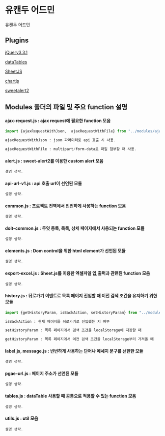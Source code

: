 
# 유캔두 어드민

유캔두 어드민


## Plugins
[jQuery3.3.1](https://jquery.com/)

[dataTables](https://datatables.net/)

[SheetJS](https://sheetjs.com/)

[chartjs](https://www.chartjs.org/)

[sweetalert2](https://sweetalert2.github.io/)

## Modules 폴더의 파일 및 주요 function 설명

#### ajax-request.js : ajax request에 필요한 function 모음
```javascript
import {ajaxRequestWithJson,  ajaxRequestWithFile} from "../modules/ajax-request.js";

ajaxRequestWithJson : json 파라미터로 api 호출 시 사용.

ajaxRequestWithFile : multipart/form-data로 파일 첨부할 때 사용.
```

#### alert.js : sweet-alert2를 이용한 custom alert 모음
```javascript
설명 생략.
```

#### api-url-v1.js : api 호출 url이 선언된 모듈
```javascript
설명 생략.
```

#### common.js : 프로젝트 전역에서 빈번하게 사용하는 function 모음
```javascript
설명 생략.
```

#### doit-common.js : 두잇 등록, 목록, 상세 페이지에서 사용되는 function 모듈
```javascript
설명 생략.
```

#### elements.js : Dom control을 위한 html element가 선언된 모듈
```javascript
설명 생략.
```

#### export-excel.js : Sheet.js를 이용한 엑셀파일 입,출력과 관련된 function 모음
```javascript
설명 생략.
```

#### history.js : 뒤로가기 이벤트로 목록 페이지 진입할 때 이전 검색 조건을 유지하기 위한 모듈
```javascript
import {getHistoryParam, isBackAction, setHistoryParam} from "../modules/history.js";

isBackAction : 현재 페이지를 뒤로가기로 진입했는 지 여부

setHistoryParam : 목록 페이지에서 검색 조건을 localStorage에 저장할 때

getHistoryParam : 목록 페이지에서 이전 검색 조건을 localStorage부터 가져올 때

```

#### label.js, message.js : 빈번하게 사용하는 단어나 메세지 문구를 선한한 모듈
```javascript
설명 생략.
```

#### pgae-url.js : 페이지 주소가 선언된 모듈
```javascript
설명 생략.
```

#### tables.js : dataTable 사용할 때 공통으로 적용할 수 있는 function 모음
```javascript
설명 생략.
```

#### utils.js : util 모음
```javascript
설명 생략.
```